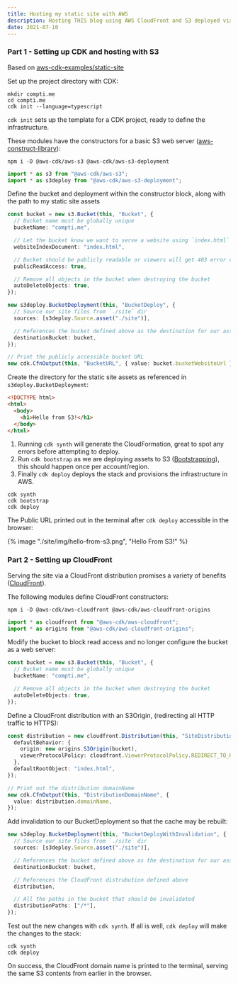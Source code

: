 ```yaml
---
title: Hosting my static site with AWS
description: Hosting THIS blog using AWS CloudFront and S3 deployed via AWS CDK
date: 2021-07-10
---
```


### Part 1 - Setting up CDK and hosting with S3

Based on [aws-cdk-examples/static-site](https://github.com/aws-samples/aws-cdk-examples/blob/master/typescript/static-site/static-site.ts)

Set up the project directory with CDK:

```shell
mkdir compti.me
cd compti.me
cdk init --language=typescript
```

`cdk init` sets up the template for a CDK project, ready to define the infrastructure.

These modules have the constructors for a basic S3 web server ([aws-construct-library](https://docs.aws.amazon.com/cdk/api/latest/docs/aws-construct-library.html)):

```shell
npm i -D @aws-cdk/aws-s3 @aws-cdk/aws-s3-deployment
```

```ts
import * as s3 from "@aws-cdk/aws-s3";
import * as s3deploy from "@aws-cdk/aws-s3-deployment";
```

Define the bucket and deployment within the constructor block, along with the path
to my static site assets

```ts
const bucket = new s3.Bucket(this, "Bucket", {
  // Bucket name must be globally unique
  bucketName: "compti.me",

  // Let the bucket know we want to serve a website using `index.html`
  websiteIndexDocument: "index.html",

  // Bucket should be publicly readable or viewers will get 403 error code
  publicReadAccess: true,

  // Remove all objects in the bucket when destroying the bucket
  autoDeleteObjects: true,
});

new s3deploy.BucketDeployment(this, "BucketDeploy", {
  // Source our site files from `./site` dir
  sources: [s3deploy.Source.asset("./site")],

  // References the bucket defined above as the destination for our assets
  destinationBucket: bucket,
});

// Print the publicly accessible bucket URL
new cdk.CfnOutput(this, "BucketURL", { value: bucket.bucketWebsiteUrl });
```

Create the directory for the static site assets as referenced in `s3deploy.BucketDeployment`:

```html
<!DOCTYPE html>
<html>
  <body>
    <h1>Hello from S3!</h1>
  </body>
</html>
```

1. Running `cdk synth` will generate the CloudFormation, great to spot any errors
   before attempting to deploy.
2. Run `cdk bootstrap` as we are deploying assets to S3 ([Bootstrapping](https://docs.aws.amazon.com/cdk/latest/guide/bootstrapping.html)),
   this should happen once per account/region.
3. Finally `cdk deploy` deploys the stack and provisions the infrastructure in AWS.

```shell
cdk synth
cdk bootstrap
cdk deploy
```

The Public URL printed out in the terminal after `cdk deploy` accessible in the browser:

{% image "./site/img/hello-from-s3.png", "Hello From S3!" %}

### Part 2 - Setting up CloudFront

Serving the site via a CloudFront distribution promises a variety of benefits ([CloudFront](https://aws.amazon.com/cloudfront/)).

The following modules define CloudFront constructors:

```shell
npm i -D @aws-cdk/aws-cloudfront @aws-cdk/aws-cloudfront-origins
```

```ts
import * as cloudfront from "@aws-cdk/aws-cloudfront";
import * as origins from "@aws-cdk/aws-cloudfront-origins";
```

Modify the bucket to block read access and no longer configure the bucket as a
web server:

```ts
const bucket = new s3.Bucket(this, "Bucket", {
  // Bucket name must be globally unique
  bucketName: "compti.me",

  // Remove all objects in the bucket when destroying the bucket
  autoDeleteObjects: true,
});
```

Define a CloudFront distribution with an S3Origin, (redirecting all HTTP traffic
to HTTPS):

```ts
const distribution = new cloudfront.Distribution(this, "SiteDistribution", {
  defaultBehavior: {
    origin: new origins.S3Origin(bucket),
    viewerProtocolPolicy: cloudfront.ViewerProtocolPolicy.REDIRECT_TO_HTTPS,
  },
  defaultRootObject: "index.html",
});

// Print out the distribution domainName
new cdk.CfnOutput(this, "DistributionDomainName", {
  value: distribution.domainName,
});
```

Add invalidation to our BucketDeployment so that the cache may be rebuilt:

```ts
new s3deploy.BucketDeployment(this, "BucketDeployWithInvalidation", {
  // Source our site files from `./site` dir
  sources: [s3deploy.Source.asset("./site")],

  // References the bucket defined above as the destination for our assets
  destinationBucket: bucket,

  // References the CloudFront distrubution defined above
  distribution,

  // All the paths in the bucket that should be invalidated
  distributionPaths: ["/*"],
});
```

Test out the new changes with `cdk synth`. If all is well, `cdk deploy` will make
the changes to the stack:

```shell
cdk synth
cdk deploy
```

On success, the CloudFront domain name is printed to the terminal, serving
the same S3 contents from earlier in the browser.
